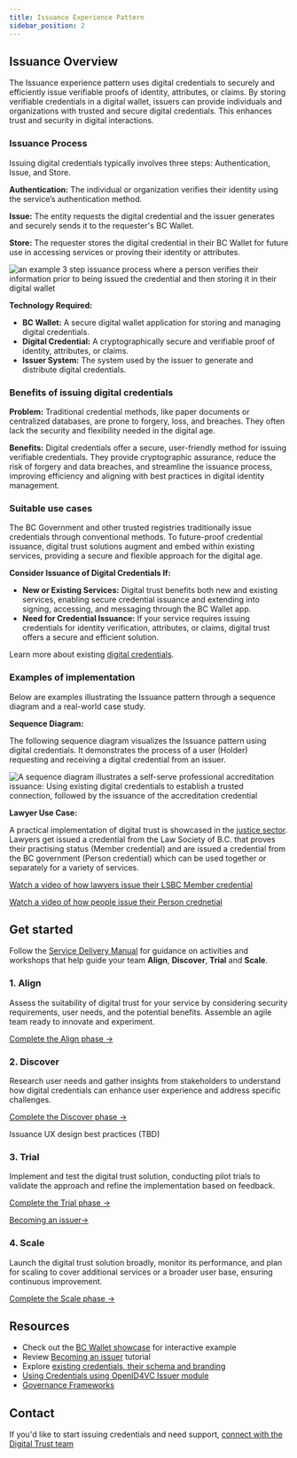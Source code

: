 ```yaml
---
title: Issuance Experience Pattern
sidebar_position: 2
---
```


## Issuance Overview

The Issuance experience pattern uses digital credentials to securely and efficiently issue verifiable proofs of identity, attributes, or claims. By storing verifiable credentials in a digital wallet, issuers can provide individuals and organizations with trusted and secure digital credentials. This enhances trust and security in digital interactions.

### Issuance Process

Issuing digital credentials typically involves three steps: Authentication, Issue, and Store.

**Authentication:** The individual or organization verifies their identity using the service’s authentication method.

**Issue:** The entity requests the digital credential and the issuer generates and securely sends it to the requester's BC Wallet.

**Store:** The requester stores the digital credential in their BC Wallet for future use in accessing services or proving their identity or attributes.

![an example 3 step issuance process where a person verifies their information prior to being issued the credential and then storing it in their digital wallet](/img/experiencepatterns/issuance-process.png "Example issuance process")

**Technology Required:**

- **BC Wallet:** A secure digital wallet application for storing and managing digital credentials.
- **Digital Credential:** A cryptographically secure and verifiable proof of identity, attributes, or claims.
- **Issuer System:** The system used by the issuer to generate and distribute digital credentials.

### Benefits of issuing digital credentials

**Problem:** Traditional credential methods, like paper documents or centralized databases, are prone to forgery, loss, and breaches. They often lack the security and flexibility needed in the digital age.

**Benefits:** Digital credentials offer a secure, user-friendly method for issuing verifiable credentials. They provide cryptographic assurance, reduce the risk of forgery and data breaches, and streamline the issuance process, improving efficiency and aligning with best practices in digital identity management.

### Suitable use cases

The BC Government and other trusted registries traditionally issue credentials through conventional methods. To future-proof credential issuance, digital trust solutions augment and embed within existing services, providing a secure and flexible approach for the digital age.

**Consider Issuance of Digital Credentials If:**

- **New or Existing Services:** Digital trust benefits both new and existing services, enabling secure credential issuance and extending into signing, accessing, and messaging through the BC Wallet app.
- **Need for Credential Issuance:** If your service requires issuing credentials for identity verification, attributes, or claims, digital trust offers a secure and efficient solution.

Learn more about existing [digital credentials](https://ditp-bc.atlassian.net/wiki/spaces/DTT/pages/209879044/Digital+Credentials).

### Examples of implementation

Below are examples illustrating the Issuance pattern through a sequence diagram and a real-world case study.

**Sequence Diagram:**

The following sequence diagram visualizes the Issuance pattern using digital credentials. It demonstrates the process of a user (Holder) requesting and receiving a digital credential from an issuer.

![A sequence diagram illustrates a self-serve professional accreditation issuance: Using existing digital credentials to establish a trusted connection, followed by the issuance of the accreditation credential](/img/experiencepatterns/professional-accreditation-pattern.png "Example issuance process")

**Lawyer Use Case:**

A practical implementation of digital trust is showcased in the [justice sector](https://digital.gov.bc.ca/digital-trust/justice-project/). Lawyers get issued a credential from the Law Society of B.C. that proves their practising status (Member credential) and are issued a credential from the BC government (Person credential) which can be used together or separately for a variety of services.

[Watch a video of how lawyers issue their LSBC Member credential](https://www.youtube.com/watch?v=vqATEGCkiU8&list=PLnjj0g-jwI8gmCuVx4rhF7PT397CJXL0p&index=3)

[Watch a video of how people issue their Person crednetial](https://www.youtube.com/watch?v=vqATEGCkiU8&list=PLnjj0g-jwI8gmCuVx4rhF7PT397CJXL0p&index=3)


## Get started

Follow the [Service Delivery Manual](https://ditp-bc.atlassian.net/wiki/spaces/DTT/pages/203456593) for guidance on activities and workshops that help guide your team **Align**, **Discover**, **Trial** and **Scale**.


### 1. Align

Assess the suitability of digital trust for your service by considering security requirements, user needs, and the potential benefits. Assemble an agile team ready to innovate and experiment.

[Complete the Align phase →](https://ditp-bc.atlassian.net/wiki/spaces/DTT/pages/204865601)


### 2. Discover

Research user needs and gather insights from stakeholders to understand how digital credentials can enhance user experience and address specific challenges.

[Complete the Discover phase →](https://ditp-bc.atlassian.net/wiki/spaces/DTT/pages/204832913)

Issuance UX design best practices (TBD)


### 3. Trial

Implement and test the digital trust solution, conducting pilot trials to validate the approach and refine the implementation based on feedback.

[Complete the Trial phase →](https://ditp-bc.atlassian.net/wiki/spaces/DTT/pages/204865619)

[Becoming an issuer→](https://ditp-bc.atlassian.net/wiki/spaces/DTT/pages/207126646/Becoming+an+Issuer)


### 4. Scale

Launch the digital trust solution broadly, monitor its performance, and plan for scaling to cover additional services or a broader user base, ensuring continuous improvement.

[Complete the Scale phase →](https://ditp-bc.atlassian.net/wiki/spaces/DTT/pages/204898449)


## Resources

- Check out the [BC Wallet showcase](https://digital.gov.bc.ca/digital-trust/showcase/) for interactive example
- Review [Becoming an issuer](https://ditp-bc.atlassian.net/wiki/spaces/DTT/pages/207126646/Becoming+an+Issuer) tutorial
- Explore [existing credentials, their schema and branding](https://bcgov.github.io/aries-oca-bundles/OCABundles/schema/bcgov-digital-trust/LCRB/selling-it-right/)
- [Using Credentials using OpenID4VC Issuer module](https://credo.js.org/guides/tutorials/openid4vc/issuing-credentials-using-openid4vc-issuer-module)
- [Governance Frameworks](https://ditp-bc.atlassian.net/wiki/spaces/DTT/pages/207585320/Governance+Frameworks)

## Contact

If you'd like to start issuing credentials and need support, [connect with the Digital Trust team](https://digital.gov.bc.ca/digital-trust/contact/)